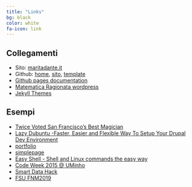 ```yaml
---
title: "Links"
bg: black
color: white
fa-icon: link
---
```


## Collegamenti

* Sito: [maritadante.it](https://maritadante.it/)
* Github: [home](https://github.com/maritadante), [sito](https://github.com/maritadante/maritadante.github.io), [template](https://github.com/t413/SinglePaged)
* [Github pages documentation](https://help.github.com/en/github/working-with-github-pages)
* [Matematica Ragionata wordpress](https://matematicaragionata.wordpress.com/curriculum)
* [Jekyll Themes](http://jekyllthemes.org)


## Esempi

* [Twice Voted San Francisco’s Best Magician](https://magiciansanfrancisco.com/)
* [Lazy Dubuntu -Faster, Easier and Flexible Way To Setup Your Drupal Dev Environment](http://lazydubuntu.com/)
* [portfolio](http://bogoli.github.io/-folio/portfolio/)
* [simplepage](http://bogoli.github.io/-simplepage/)
* [Easy Shell - Shell and Linux commands the easy way](http://lucasviola.github.io/easyshell/)
* [Code Week 2015 @ UMinho](http://cesium.github.io/codeweek15/)
* [Smart Data Hack](http://smartdatahack.org/)
* [FSU FNM2019](https://fsufnm.github.io/)
